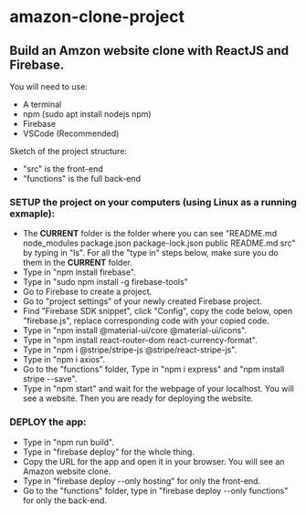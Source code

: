 # amazon-clone-project
## Build an Amzon website clone with ReactJS and Firebase.

You will need to use:
- A terminal
- npm (sudo apt install nodejs npm)
- Firebase
- VSCode (Recommended)

Sketch of the project structure:
- "src" is the front-end
- "functions" is the full back-end

### SETUP the project on your computers (using Linux as a running exmaple):
- The **CURRENT** folder is the folder where you can see "README.md  node_modules  package.json  package-lock.json  public  README.md  src" by typing in "ls". For all the "type in" steps below, make sure you do them in the **CURRENT** folder.
- Type in "npm install firebase".
- Type in "sudo npm install -g firebase-tools"
- Go to Firebase to create a project.
- Go to "project settings" of your newly created Firebase project.
- Find "Firebase SDK snippet", click "Config", copy the code below, open "firebase.js", replace corresponding code with your copied code.
- Type in "npm install @material-ui/core @material-ui/icons".
- Type in "npm install react-router-dom react-currency-format".
- Type in "npm i @stripe/stripe-js @stripe/react-stripe-js".
- Type in "npm i axios".
- Go to the "functions" folder, Type in "npm i express" and "npm install stripe --save".
- Type in "npm start" and wait for the webpage of your localhost. You will see a website. Then you are ready for deploying the website.

### DEPLOY the app:
<!-- - Type in "firebase init" -->
- Type in "npm run build".
- Type in "firebase deploy" for the whole thing.
- Copy the URL for the app and open it in your browser. You will see an Amazon website clone.
- Type in "firebase deploy --only hosting" for only the front-end.
- Go to the "functions" folder, type in "firebase deploy --only functions" for only the back-end.


<!-- ### CREATE the back-end:
- Type in "firebase init".
- Select "Functions", then select "JavaScript", press "Y" twice.
- Go to the "functions" folder, Type in "npm i express". -->

